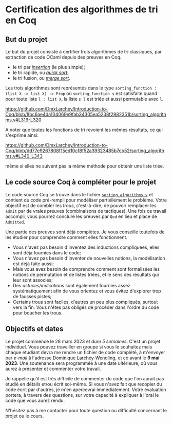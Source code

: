 # Certification des algorithmes de tri en Coq

## But du projet

Le but du projet consiste à certifier trois algorithmes de tri
classiques, par extraction de code OCaml depuis des preuves en Coq.
* le tri par [_insertion_](https://fr.wikipedia.org/wiki/Tri_par_insertion) (le plus simple);
* le tri rapide, ou [_quick sort_](https://fr.wikipedia.org/wiki/Tri_rapide);
* le tri fusion, ou [_merge sort_](https://fr.wikipedia.org/wiki/Tri_fusion).

Les trois algorithmes sont représentés dans le type `sorting_function : (list X -> list X) -> Prop`
où `sorting_function s` est satisfaite quand pour toute liste `l : list X`, la liste
`s l` est triée et aussi permutable avec `l`.

https://github.com/DmxLarchey/Introduction-to-Coq/blob/8bc6ae4da104069e9fab34305ea5238f2982351b/sorting_algorithms.v#L319-L320

A noter que toutes les fonctions de tri revoient les mêmes résultats, ce qui s'exprime
ainsi:

https://github.com/DmxLarchey/Introduction-to-Coq/blob/dd77e9267808f15ed10cf8f52a39323485b7cb52/sorting_algorithms.v#L340-L343

même si elles ne suivent pas la même méthode pour obtenir une liste triée.

## Le code source Coq à compléter pour le projet

Le code source Coq se trouve dans le fichier [`sorting_algorithms.v`](sorting_algorithms.v) 
et contient du code pré-rempli pour modéliser partiellement le problème. Votre
objectif est de combler les _trous_, c'est-à-dire, de pouvoir remplacer
les `admit` par de vraies preuves (combinaisons de tactiques). Une fois
ce travail accompli, vous pourrez conclure les preuves par `Qed` en
lieu et place de `Admitted`. 

Une partie des preuves sont déjà complètes. Je vous conseille toutefois 
de les étudier pour comprendre comment elles fonctionnent.

* Vous n'avez pas besoin d'inventez des inductions compliquées,
  elles sont déjà fournies dans le code;
* Vous n'avez pas besoin d'inventer de nouvelles notions, la
  modélisation est déjà faite aussi;
* Mais vous avez besoin de comprendre comment sont formalisées
  les notions de permutation et de listes triées, et le sens
  des résultats qui leur sont associés;
* Des _astuces/indications_ sont également fournies assez
  systématiquement afin de vous orientez et vous évitez d'explorer 
  trop de fausses pistes;
* Certains trous sont faciles, d'autres un peu plus compliqués,
  surtout vers la fin. Vous n'êtes pas obligés de procéder dans
  l'ordre du code pour boucher les trous.

## Objectifs et dates

Le projet commence le 28 mars 2023 et *dure 5 semaines*. C'est
un projet individuel. Vous pouvez travailler en groupe si vous 
le souhaitez mais chaque étudiant devra me rendre un fichier
de code complété, à m'envoyer par _e-mail_ à l'adresse
[Dominique Larchey-Wendling](mailto:larchey@loria.fr), et
ce avant le **9 mai 2023**. Une soutenance sera programmée
à une date ultérieure, où vous aurez à présenter et commenter
votre travail. 

Je rappelle qu'il est très difficile de commenter
du code que l'on aurait pas étudié en détails et/ou écrit
soi-même. Si vous n'avez fait que recopier du code écrit
par d'autres, je m'en apercevrai immédiatement. Votre
évaluation portera, à travers des questions, sur votre 
capacité à expliquer à l'oral le code que vous aurez
rendu.

N'hésitez pas à me contacter pour toute question ou difficulté
concernant le projet ou le cours.
